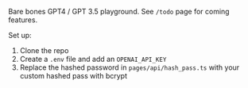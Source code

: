 Bare bones GPT4 / GPT 3.5 playground. See `/todo` page for coming features.

Set up:
1. Clone the repo
2. Create a `.env` file and add an `OPENAI_API_KEY`
3. Replace the hashed password in `pages/api/hash_pass.ts` with your custom hashed pass with bcrypt
